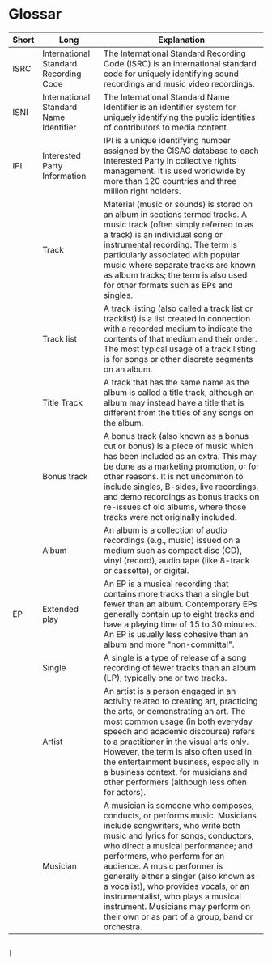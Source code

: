 # Glossar

| Short | Long                                   | Explanation                                                                                                                                                                                                                                                                                                                                                                                                                                                               |
|-------|----------------------------------------|---------------------------------------------------------------------------------------------------------------------------------------------------------------------------------------------------------------------------------------------------------------------------------------------------------------------------------------------------------------------------------------------------------------------------------------------------------------------------|
| ISRC  | International Standard Recording Code  | The International Standard Recording Code (ISRC) is an international standard code for uniquely identifying sound recordings and music video recordings.                                                                                                                                                                                                                                                                                                                  |
| ISNI  | International Standard Name Identifier | The International Standard Name Identifier is an identifier system for uniquely identifying the public identities of contributors to media content.                                                                                                                                                                                                                                                                                                                       |
| IPI   | Interested Party Information           | IPI is a unique identifying number assigned by the CISAC database to each Interested Party in collective rights management. It is used worldwide by more than 120 countries and three million right holders.                                                                                                                                                                                                                                                              |
|       | Track                                  | Material (music or sounds) is stored on an album in sections termed tracks. A music track (often simply referred to as a track) is an individual song or instrumental recording. The term is particularly associated with popular music where separate tracks are known as album tracks; the term is also used for other formats such as EPs and singles.                                                                                                                 |
|       | Track list                             | A track listing (also called a track list or tracklist) is a list created in connection with a recorded medium to indicate the contents of that medium and their order. The most typical usage of a track listing is for songs or other discrete segments on an album.                                                                                                                                                                                                    |
|       | Title Track                            | A track that has the same name as the album is called a title track, although an album may instead have a title that is different from the titles of any songs on the album.                                                                                                                                                                                                                                                                                              |
|       | Bonus track                            | A bonus track (also known as a bonus cut or bonus) is a piece of music which has been included as an extra. This may be done as a marketing promotion, or for other reasons. It is not uncommon to include singles, B-sides, live recordings, and demo recordings as bonus tracks on re-issues of old albums, where those tracks were not originally included.                                                                                                            |
|       | Album                                  | An album is a collection of audio recordings (e.g., music) issued on a medium such as compact disc (CD), vinyl (record), audio tape (like 8-track or cassette), or digital.                                                                                                                                                                                                                                                                                               |
| EP    | Extended play                          | An EP is a musical recording that contains more tracks than a single but fewer than an album. Contemporary EPs generally contain up to eight tracks and have a playing time of 15 to 30 minutes. An EP is usually less cohesive than an album and more "non-committal".                                                                                                                                                                                                   |
|       | Single                                 | A single is a type of release of a song recording of fewer tracks than an album (LP), typically one or two tracks.                                                                                                                                                                                                                                                                                                                                                        |
|       | Artist                                 | An artist is a person engaged in an activity related to creating art, practicing the arts, or demonstrating an art. The most common usage (in both everyday speech and academic discourse) refers to a practitioner in the visual arts only. However, the term is also often used in the entertainment business, especially in a business context, for musicians and other performers (although less often for actors).                                                   |
|       | Musician                               | A musician is someone who composes, conducts, or performs music. Musicians include songwriters, who write both music and lyrics for songs; conductors, who direct a musical performance; and performers, who perform for an audience. A music performer is generally either a singer (also known as a vocalist), who provides vocals, or an instrumentalist, who plays a musical instrument. Musicians may perform on their own or as part of a group, band or orchestra. |

                                                                                                                                                                                                                                                                                                                                                              |
